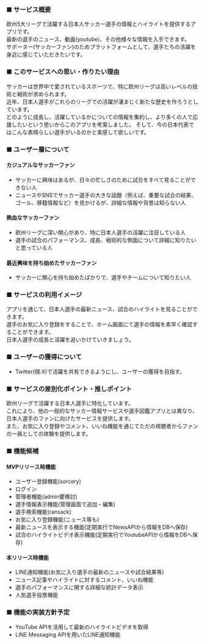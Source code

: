### ■ サービス概要
欧州5大リーグで活躍する日本人サッカー選手の情報とハイライトを提供するアプリです。  
最新の選手のニュース、動画(youtube)、その他様々な情報を入手できます。  
サポーター(サッカーファン)のためプラットフォームとして、選手たちの活躍を身近に感じていただきたいです。

### ■ このサービスへの思い・作りたい理由
サッカーは世界中で愛されているスポーツで、特に欧州リーグは高いレベルの技術と戦術が求められます。  
近年、日本人選手がこれらのリーグでの活躍が凄まじく新たな歴史を作ろうとしています。  
どのように成長し、活躍しているかについての情報を集約し、より多くの人で応援したいという思いからこのアプリを考案しました。
そして、今の日本代表ではこんな素晴らしい選手がいるのかと実感して欲しいです。

### ■ ユーザー層について
#### カジュアルなサッカーファン
* サッカーに興味はあるが、日々の忙しさのために試合をすべて見ることができない人
* ニュースやSNSでサッカー選手の大きな話題（例えば、重要な試合の結果、ゴール、移籍情報など）を見かけるが、詳細な情報や背景は知らない人
#### 熱血なサッカーファン
* 欧州リーグに深い関心があり、特に日本人選手の活躍に注目している人
* 選手の試合のパフォーマンス、成長、戦術的な側面について詳細に知りたいと思っている人
#### 最近興味を持ち始めたサッカーファン
* サッカーに関心を持ち始めたばかりで、選手やチームについて知りたい人

  
### ■ サービスの利用イメージ
アプリを通じて、日本人選手の最新ニュース、試合のハイライトを見ることができます。  
選手のお気に入り登録をすることで、ホーム画面にて選手の情報を素早く確認することができます。  
日本人選手の成長と活躍を追いかけていきましょう。

### ■ ユーザーの獲得について
* Twitter(現:X)で活躍を共有できるようにし、ユーザーの獲得を目指す。

### ■ サービスの差別化ポイント・推しポイント
欧州リーグで活躍する日本人選手に特化しています。  
これにより、他の一般的なサッカー情報サービスや選手図鑑アプリとは異なり、日本人選手のファンに向けたサービスを提供します。  
また、お気に入り登録やコメント、いいね機能を通じてただの視聴者からファンの一員としての体験を提供します。

### ■ 機能候補
#### MVPリリース時機能
* ユーザー登録機能(sorcery)
* ログイン
* 管理者機能(admin要検討)
* 選手情報表示機能(管理画面で追加・編集)
* 選手検索機能(ransack)
* お気に入り登録機能(ニュース等も)
* 最新ニュースを表示する機能(定期実行でNewsAPIから情報をDBへ保存)
* 試合のハイライトビデオ表示機能(定期実行でYoutubeAPIから情報をDBへ保存)

#### 本リリース時機能
* LINE通知機能(お気に入り選手の最新のニュースや試合結果等)
* ニュース記事やハイライトに対するコメント、いいね機能
* 選手のパフォーマンスに関する詳細な統計データ表示
* 人気選手投票機能

### ■ 機能の実装方針予定
* YouTube APIを活用して最新のハイライトビデオを取得
* LINE Messaging APIを用いたLINE通知機能
